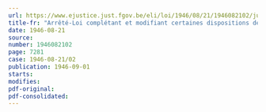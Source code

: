 ```yaml
---
url: https://www.ejustice.just.fgov.be/eli/loi/1946/08/21/1946082102/justel
title-fr: "Arrêté-Loi complétant et modifiant certaines dispositions des textes coordonnes de la loi du 4 août 1930 portant généralisation des allocations familiales en faveur des travailleurs salariés"
date: 1946-08-21
source:
number: 1946082102
page: 7281
case: 1946-08-21/02
publication: 1946-09-01
starts:
modifies:
pdf-original:
pdf-consolidated:
---
```


